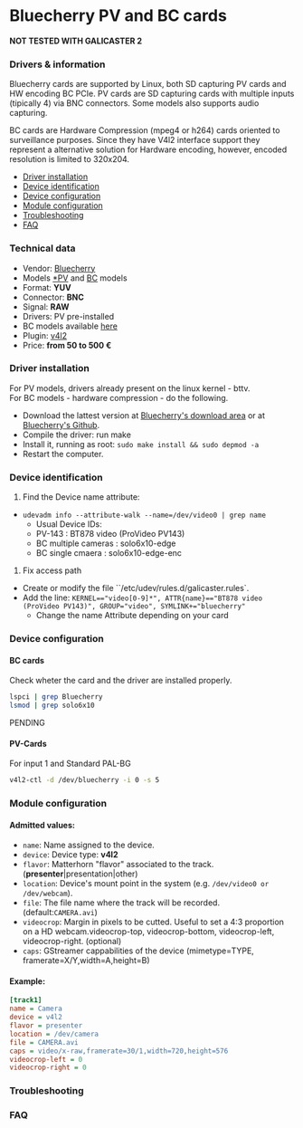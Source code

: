 Bluecherry PV and BC cards
==========================

**NOT TESTED WITH GALICASTER 2**

### Drivers & information
Bluecherry cards are supported by Linux, both SD capturing PV cards and HW encoding BC PCIe. PV cards are SD capturing cards with multiple inputs (tipically 4) via BNC connectors. Some models also supports audio capturing.

BC cards are Hardware Compression (mpeg4 or h264) cards oriented to surveillance purposes. Since they have V4l2 interface support they represent a alternative solution for Hardware encoding, however, encoded resolution is limited to 320x204.

* [Driver installation](#driver-installation)
* [Device identification](#device-identification)
* [Device configuration](#device-configuration)
* [Module configuration](#module-configuration)
* [Troubleshooting](#troubleshooting)
* [FAQ](#faq)

### Technical data
* Vendor: [Bluecherry](http://store.bluecherry.net/)
* Models [*PV](http://store.bluecherry.net/capture-cards/video4linux-supported) and [BC](http://www.bluecherrydvr.com/products/hardware-compression-h-264-capture-card-pcie-x1/) models
* Format: **YUV**
* Connector: **BNC**
* Signal: **RAW**
* Drivers: PV pre-installed
* BC models available [here](https://github.com/bluecherrydvr/solo6x10)
* Plugin: [v4l2](../V4L2.md)
* Price: **from 50 to 500 €**


### Driver installation
For PV models, drivers already present on the linux kernel - bttv.  
For BC models - hardware compression - do the following.

* Download the lattest version at [Bluecherry's download area](http://downloads.bluecherrydvr.com/solo6x10/) or at [Bluecherry's Github](https://github.com/bluecherrydvr/solo6x10).
* Compile the driver: run make
* Install it, running as root: `sudo make install && sudo depmod -a`
* Restart the computer.


### Device identification
1. Find the Device name attribute:
  * `udevadm info --attribute-walk --name=/dev/video0 | grep name`
    * Usual Device IDs:
    * PV-143 : BT878 video (ProVideo PV143)
    * BC multiple cameras : solo6x10-edge
    * BC single cmaera : solo6x10-edge-enc
1. Fix access path
  * Create or modify the file ``/etc/udev/rules.d/galicaster.rules`.
  * Add the line: `KERNEL=="video[0-9]*", ATTR{name}=="BT878 video (ProVideo PV143)", GROUP="video", SYMLINK+="bluecherry"`
    * Change the name Attribute depending on your card

### Device configuration
#### BC cards
Check wheter the card and the driver are installed properly.
```bash
lspci | grep Bluecherry
lsmod | grep solo6x10
```
PENDING

#### PV-Cards
For input 1 and Standard PAL-BG
```bash
v4l2-ctl -d /dev/bluecherry -i 0 -s 5
```

### Module configuration
#### Admitted values:
* `name`: Name assigned to the device.
* `device`: Device type: **v4l2**
* `flavor`: Matterhorn "flavor" associated to the track. (**presenter**|presentation|other)
* `location`: Device's mount point in the system (e.g. `/dev/video0 or /dev/webcam`).
* `file`: The file name where the track will be recorded. (default:`CAMERA.avi`)
* `videocrop`: Margin in pixels to be cutted. Useful to set a 4:3 proportion on a HD webcam.videocrop-top, videocrop-bottom, videocrop-left, videocrop-right. (optional)
* `caps`: GStreamer cappabilities of the device (mimetype=TYPE, framerate=X/Y,width=A,height=B)


#### Example:
```ini
[track1]
name = Camera
device = v4l2
flavor = presenter
location = /dev/camera
file = CAMERA.avi
caps = video/x-raw,framerate=30/1,width=720,height=576
videocrop-left = 0
videocrop-right = 0
```

### Troubleshooting

### FAQ
